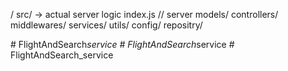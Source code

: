 /
    src/  -> actual server logic 
        index.js // server
        models/
        controllers/
        middlewares/
        services/
        utils/
        config/
        repositry/ 




#   F l i g h t A n d S e a r c h _ s e r v i c e  
 #   F l i g h t A n d S e a r c h _ s e r v i c e  
 #   F l i g h t A n d S e a r c h _ s e r v i c e  
 